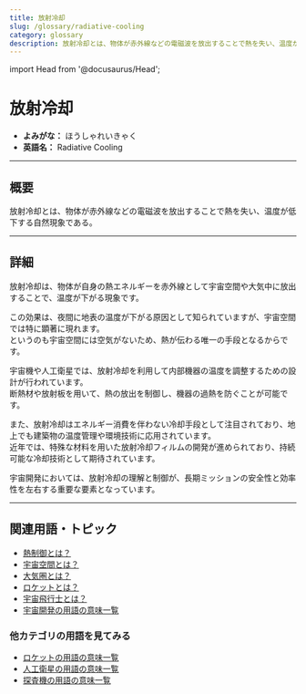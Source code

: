 ```yaml
---
title: 放射冷却
slug: /glossary/radiative-cooling
category: glossary
description: 放射冷却とは、物体が赤外線などの電磁波を放出することで熱を失い、温度が低下する自然現象である。
---
```


import Head from '@docusaurus/Head';

<Head>
  <script type="application/ld+json">
    {`{
      "@context": "https://schema.org",
      "@type": "DefinedTerm",
      "name": "放射冷却",
      "inDefinedTermSet": "https://www.space-portal.org",
      "termCode": "glossary/radiative-cooling",
      "description": "放射冷却とは、物体が赤外線などの電磁波を放出することで熱を失い、温度が低下する自然現象である。",
      "url": "https://www.space-portal.org/docs/glossary/radiative-cooling"
    }`}
  </script>
</Head>

# 放射冷却

- **よみがな：** ほうしゃれいきゃく  
- **英語名：** Radiative Cooling  

---

## 概要

放射冷却とは、物体が赤外線などの電磁波を放出することで熱を失い、温度が低下する自然現象である。

---

## 詳細

放射冷却は、物体が自身の熱エネルギーを赤外線として宇宙空間や大気中に放出することで、温度が下がる現象です。  

この効果は、夜間に地表の温度が下がる原因として知られていますが、宇宙空間では特に顕著に現れます。  
というのも宇宙空間には空気がないため、熱が伝わる唯一の手段となるからです。  

宇宙機や人工衛星では、放射冷却を利用して内部機器の温度を調整するための設計が行われています。  
断熱材や放射板を用いて、熱の放出を制御し、機器の過熱を防ぐことが可能です。  

また、放射冷却はエネルギー消費を伴わない冷却手段として注目されており、地上でも建築物の温度管理や環境技術に応用されています。  
近年では、特殊な材料を用いた放射冷却フィルムの開発が進められており、持続可能な冷却技術として期待されています。  

宇宙開発においては、放射冷却の理解と制御が、長期ミッションの安全性と効率性を左右する重要な要素となっています。

---

## 関連用語・トピック

- [熱制御とは？](/docs/glossary/thermal-control/)  
- [宇宙空間とは？](/docs/glossary/space/)
- [大気圏とは？](/docs/glossary/atmosphere/)
- [ロケットとは？](/docs/rocket/rocket/)
- [宇宙飛行士とは？](/docs/glossary/astronaut/)
- [宇宙開発の用語の意味一覧](/docs/category/glossary/)

### 他カテゴリの用語を見てみる
- [ロケットの用語の意味一覧](/docs/category/rocket/)
- [人工衛星の用語の意味一覧](/docs/category/satellite/)
- [探査機の用語の意味一覧](/docs/category/explorer/)